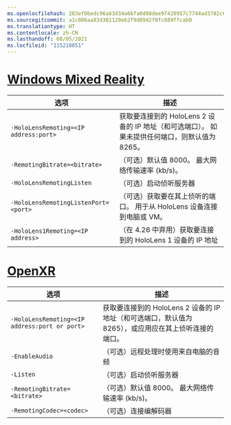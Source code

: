 ```yaml
---
ms.openlocfilehash: 283ef0bedc96a63d34a66fa0d88dee97420957c7744ad3702c6ac3bc34c14310
ms.sourcegitcommit: a1c086aa83d381129e62f9d8942f0fc889ffcab0
ms.translationtype: HT
ms.contentlocale: zh-CN
ms.lasthandoff: 08/05/2021
ms.locfileid: "115218851"
---
```

# <a name="windows-mixed-reality"></a>[Windows Mixed Reality](#tab/wmr)

| 选项 | 描述 |
| ------ | ----------- |
| `-HoloLensRemoting=<IP address:port>` | 获取要连接到的 HoloLens 2 设备的 IP 地址（和可选端口）。 如果未提供任何端口，则默认值为 8265。 |
| `-RemotingBitrate=<bitrate>` | （可选）默认值 8000。 最大网络传输速率 (kb/s)。 |
| `-HoloLensRemotingListen` | （可选）启动侦听服务器 |
| `-HoloLensRemotingListenPort=<port>` | （可选）获取要在其上侦听的端口。 用于从 HoloLens 设备连接到电脑或 VM。 |
| `-HoloLens1Remoting=<IP address>` | （在 4.26 中弃用）获取要连接到的 HoloLens 1 设备的 IP 地址 |

# <a name="openxr"></a>[OpenXR](#tab/openxr)

| 选项 | 描述 |
| ------ | ----------- |
| `-HoloLensRemoting=<IP address:port or port>` | 获取要连接到的 HoloLens 2 设备的 IP 地址（和可选端口，默认值为 8265），或应用应在其上侦听连接的端口。 |
| `-EnableAudio` | （可选）远程处理时使用来自电脑的音频  |
| `-Listen` | （可选）启动侦听服务器 |
| `-RemotingBitrate=<bitrate>` | （可选）默认值 8000。 最大网络传输速率 (kb/s)。 |
| `-RemotingCodec=<codec>` | （可选）连接编解码器  |